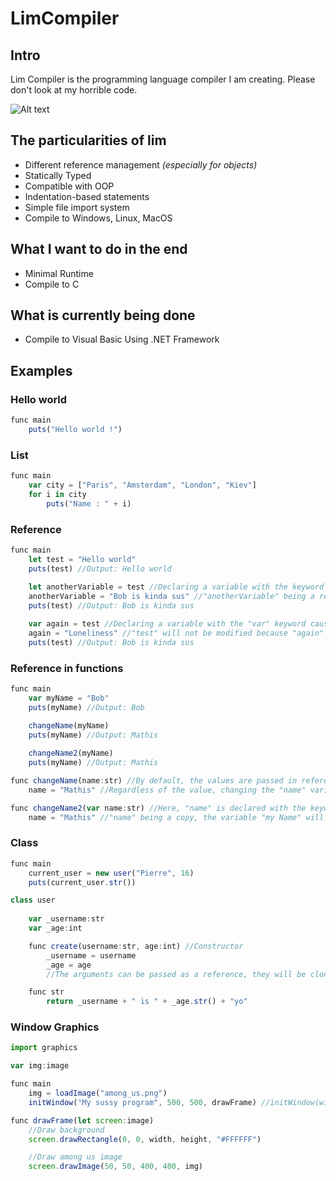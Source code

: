 # LimCompiler
## Intro
Lim Compiler is the programming language compiler I am creating.
Please don't look at my horrible code.

![Alt text](https://github.com/GeminoRR/LimCompiler/blob/master/LimCompiler/logo_compiler.ico?raw=true "LimCompiler's logo")

## The particularities of lim
- Different reference management *(especially for objects)*
- Statically Typed
- Compatible with OOP
- Indentation-based statements
- Simple file import system
- Compile to Windows, Linux, MacOS

## What I want to do in the end
- Minimal Runtime
- Compile to C

## What is currently being done
- Compile to Visual Basic Using .NET Framework

## Examples
### Hello world
```javascript
func main
	puts("Hello world !")
```

### List
```javascript
func main
	var city = ["Paris", "Amsterdam", "London", "Kiev"]
	for i in city
		puts("Name : " + i)
```

### Reference
```javascript
func main
	let test = "Hello world"
	puts(test) //Output: Hello world
	
	let anotherVariable = test //Declaring a variable with the keyword "let" makes any value it contains a reference.
	anotherVariable = "Bob is kinda sus" //"anotherVariable" being a reference to "test", "test" will also be modified
	puts(test) //Output: Bob is kinda sus

	var again = test //Declaring a variable with the "var" keyword causes any value it contains to be a copy
	again = "Loneliness" //"test" will not be modified because "again" is a copy.
	puts(test) //Output: Bob is kinda sus
```

### Reference in functions
```javascript
func main
	var myName = "Bob"
	puts(myName) //Output: Bob

	changeName(myName)
	puts(myName) //Output: Mathis
	
	changeName2(myName)
	puts(myName) //Output: Mathis

func changeName(name:str) //By default, the values are passed in reference.
	name = "Mathis" //Regardless of the value, changing the "name" variable will affect "myName".

func changeName2(var name:str) //Here, "name" is declared with the keyword "var". That means it's a copy of the pass value
	name = "Mathis" //"name" being a copy, the variable "my Name" will not be affected
```

### Class
```javascript
func main
	current_user = new user("Pierre", 16)
	puts(current_user.str())

class user
	
	var _username:str
	var _age:int

	func create(username:str, age:int) //Constructor
		_username = username
		_age = age
		//The arguments can be passed as a reference, they will be cloned anyway because the properties are declared with the keyword "var"

	func str
		return _username + " is " + _age.str() + "yo"
```

### Window Graphics
```javascript
import graphics

var img:image

func main
	img = loadImage("among_us.png")
	initWindow("My sussy program", 500, 500, drawFrame) //initWindow(windowsName, width, height, function_to_call_for_each_frame)

func drawFrame(let screen:image)
	//Draw background
	screen.drawRectangle(0, 0, width, height, "#FFFFFF")

	//Draw among us image
	screen.drawImage(50, 50, 400, 400, img)
```